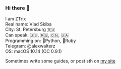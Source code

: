 ### Hi there 👋
I am ZTrix  
Real name: Vlad Skiba  
City: St. Petersburg :ru:  
Can speak: 🇺🇸, 🇷🇺, 🇨🇳, 🇺🇦  
Programming on: 🐍Python, 💎Ruby  
Telegram: @alexwalterz  
OS: macOS 10.14 (OC 0.9.1)  

Sometimes write some guides, or post sth on <a href="https://zttrix.github.io/">my site</a>
